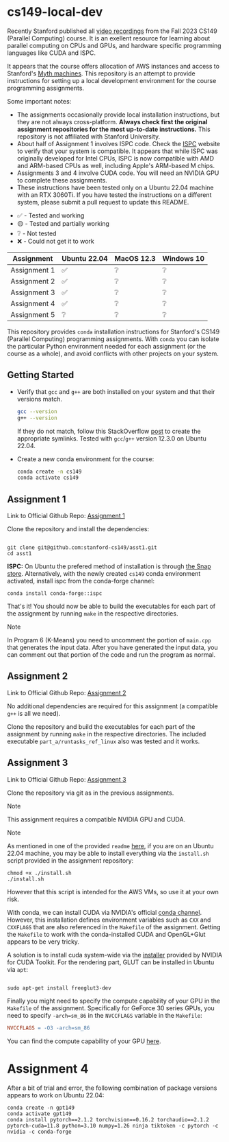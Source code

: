 # cs149-local-dev
Recently Stanford published all [video recordings](https://www.youtube.com/playlist?list=PLoROMvodv4rMp7MTFr4hQsDEcX7Bx6Odp) from the Fall 2023 CS149 (Parallel Computing) course. It is an exellent resource for learning about parallel computing on CPUs and GPUs, and hardware specific programming languages like CUDA and ISPC.

It appears that the course offers allocation of AWS instances and access to Stanford's [Myth machines](https://web.stanford.edu/class/cs107a/notes/myth-machines). This repository is an attempt to provide instructions for setting up a local development environment for the course programming assignments. 

Some important notes:
- The assignments occasionally provide local installation instructions, but they are not always cross-platform. **Always check first the original assignment repositories for the most up-to-date instructions.** This repository is not affiliated with Stanford University.
- About half of Assignment 1 involves ISPC code. Check the [ISPC](https://ispc.github.io/downloads.html) website to verify that your system is compatible. It appears that while ISPC was originally developed for Intel CPUs, ISPC is now compatible with AMD and ARM-based CPUs as well, including Apple's ARM-based M chips.
- Assignments 3 and 4 involve CUDA code. You will need an NVIDIA GPU to complete these assignments.
- These instructions have been tested only on a Ubuntu 22.04 machine with an RTX 3060Ti. If you have tested the instructions on a different system, please submit a pull request to update this README.

<!-- table of testing -->
<!-- explain -->
- :white_check_mark: - Tested and working
- :yellow_circle: - Tested and partially working
- :grey_question: - Not tested
- :x: - Could not get it to work

| Assignment   | Ubuntu 22.04       | MacOS 12.3      | Windows 10      |
| ------------ | ------------------ | --------------- | --------------- |
| Assignment 1 | :white_check_mark: | :grey_question: | :grey_question: |
| Assignment 2 | :white_check_mark: | :grey_question: | :grey_question: |
| Assignment 3 | :white_check_mark: | :grey_question: | :grey_question: |
| Assignment 4 | :white_check_mark: | :grey_question: | :grey_question: |
| Assignment 5 | :grey_question:    | :grey_question: | :grey_question: |

This repository provides `conda` installation instructions for Stanford's CS149 (Parallel Computing) programming assignments. With `conda` you can isolate the particular Python environment needed for each assignment (or the course as a whole), and avoid conflicts with other projects on your system.

## Getting Started

- Verify that `gcc` and `g++` are both installed on your system and that their versions match.

   ```bash
   gcc --version
   g++ --version
   ```
   If they do not match, follow this StackOverflow [post](https://askubuntu.com/a/26502) to create the appropriate symlinks. Tested with `gcc`/`g++` version 12.3.0 on Ubuntu 22.04.
- Create a new conda environment for the course:

   ```bash
   conda create -n cs149
   conda activate cs149
   ```


## Assignment 1

Link to Official Github Repo: [Assignment 1](https://github.com/stanford-cs149/asst1)


Clone the repository and install the dependencies:

```shell

git clone git@github.com:stanford-cs149/asst1.git
cd asst1
```

**ISPC:** On Ubuntu the prefered method of installation is through [the Snap store](https://snapcraft.io/ispc). Alternatively, with the newly created `cs149` conda environment activated, install ispc from the conda-forge channel:

```shell
conda install conda-forge::ispc
```

That's it! You should now be able to build the executables for each part of the assignment by running `make` in the respective directories. 

> [!NOTE]
> In Program 6 (K-Means) you need to uncomment the portion of `main.cpp` that generates the input data. After you have generated the input data, you can comment out that portion of the code and run the program as normal.

## Assignment 2

Link to Official Github Repo: [Assignment 2](https://github.com/stanford-cs149/asst2)

No additional dependencies are required for this assignment (a compatible `g++` is all we need). 

Clone the repository and build the executables for each part of the assignment by running `make` in the respective directories. The included executable `part_a/runtasks_ref_linux` also was tested and it works.

## Assignment 3

Link to Official Github Repo: [Assignment 3](https://github.com/stanford-cs149/asst3)

Clone the repository via git as in the previous assignments. 

> [!NOTE] 
> This assignment requires a compatible NVIDIA GPU and CUDA.

> [!NOTE]  
> As mentioned in one of the provided `readme` [here](https://github.com/stanford-cs149/asst3/blob/master/cloud_readme.md#setting-up-the-vm-environment), if you are on an Ubuntu 22.04 machine, you may be able to install everything via the `install.sh` script provided in the assignment repository:
>   
>   ```shell
>   chmod +x ./install.sh
>   ./install.sh
>   ```
> However that this script is intended for the AWS VMs, so use it at your own risk.

With conda, we can install CUDA via NVIDIA's official [conda channel](https://anaconda.org/nvidia/cuda). However, this installation defines environment variables such as `CXX` and `CXXFLAGS` that are also referenced in the `Makefile` of the assignment. Getting the `Makefile` to work with the conda-installed CUDA and OpenGL+Glut appears to be very tricky.

A solution is to install cuda system-wide via the [installer](https://developer.nvidia.com/cuda-downloads?target_os=Linux&target_arch=x86_64&Distribution=Ubuntu&target_version=22.04&target_type=deb_network) provided by NVIDIA for CUDA Toolkit. For the rendering part, GLUT can be installed in Ubuntu via `apt`:

```shell

sudo apt-get install freeglut3-dev
```

Finally you might need to specify the compute capability of your GPU in the `Makefile` of the assignment. Specifically for GeForce 30 series GPUs, you need to specify `-arch=sm_86` in the `NVCCFLAGS` variable in the `Makefile`:

```makefile
NVCCFLAGS = -O3 -arch=sm_86
```

You can find the compute capability of your GPU [here](https://developer.nvidia.com/cuda-gpus).

# Assignment 4

After a bit of trial and error, the following combination of package versions appears to work on Ubuntu 22.04:

```shell
conda create -n gpt149
conda activate gpt149
conda install pytorch==2.1.2 torchvision==0.16.2 torchaudio==2.1.2 pytorch-cuda=11.8 python=3.10 numpy=1.26 ninja tiktoken -c pytorch -c nvidia -c conda-forge
```

